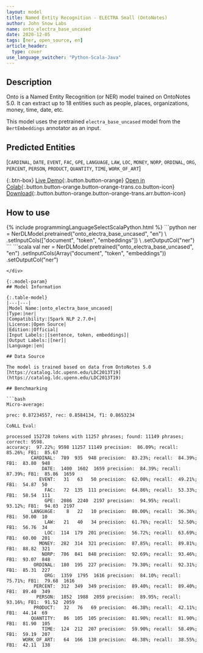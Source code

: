 ```yaml
---
layout: model
title: Named Entity Recognition - ELECTRA Small (OntoNotes)
author: John Snow Labs
name: onto_electra_base_uncased
date: 2020-12-05
tags: [ner, open_source, en]
article_header:
  type: cover
use_language_switcher: "Python-Scala-Java"
---
```


## Description

Onto is a Named Entity Recognition (or NER) model trained on OntoNotes 5.0. It can extract up to 18 entities such as people, places, organizations, money, time, date, etc.

This model uses the pretrained `electra_base_uncased` model from the `BertEmbeddings` annotator as an input.

## Predicted Entities

\[`CARDINAL`, `DATE`, `EVENT`, `FAC`, `GPE`, `LANGUAGE`, `LAW`, `LOC`, `MONEY`, `NORP`, `ORDINAL`, `ORG`, `PERCENT`, `PERSON`, `PRODUCT`, `QUANTITY`, `TIME`, `WORK_OF_ART`]

{:.btn-box}
[Live Demo](https://demo.johnsnowlabs.com/public/NER_EN_18){:.button.button-orange}
[Open in Colab](https://colab.research.google.com/github/JohnSnowLabs/spark-nlp-workshop/blob/master/tutorials/streamlit_notebooks/NER_EN.ipynb){:.button.button-orange.button-orange-trans.co.button-icon}
[Download](https://s3.amazonaws.com/auxdata.johnsnowlabs.com/public/models/onto_electra_small_uncased_en_2.7.0_2.4_1607198855012.zip){:.button.button-orange.button-orange-trans.arr.button-icon}

## How to use



<div class="tabs-box" markdown="1">
{% include programmingLanguageSelectScalaPython.html %}
```python
ner = NerDLModel.pretrained("onto_electra_base_uncased", "en") \
        .setInputCols(["document", "token", "embeddings"]) \
        .setOutputCol("ner")
```
```scala
val ner = NerDLModel.pretrained("onto_electra_base_uncased", "en")
        .setInputCols(Array("document", "token", "embeddings"))
        .setOutputCol("ner")

```
</div>

{:.model-param}
## Model Information

{:.table-model}
|---|---|
|Model Name:|onto_electra_base_uncased|
|Type:|ner|
|Compatibility:|Spark NLP 2.7.0+|
|License:|Open Source|
|Edition:|Official|
|Input Labels:|[sentence, token, embeddings]|
|Output Labels:|[ner]|
|Language:|en|

## Data Source

The model is trained based on data from OntoNotes 5.0 [https://catalog.ldc.upenn.edu/LDC2013T19](https://catalog.ldc.upenn.edu/LDC2013T19)

## Benchmarking

```bash
Micro-average:

prec: 0.87234557, rec: 0.8584134, f1: 0.8653234 

CoNLL Eval:

processed 152728 tokens with 11257 phrases; found: 11149 phrases; correct: 9598.
accuracy:  97.22%; 9598 11257 11149 precision:  86.09%; recall:  85.26%; FB1:  85.67
         CARDINAL:  789  935  948 precision:  83.23%; recall:  84.39%; FB1:  83.80  948
             DATE:  1400  1602  1659 precision:  84.39%; recall:  87.39%; FB1:  85.86  1659
            EVENT:   31   63   50 precision:  62.00%; recall:  49.21%; FB1:  54.87  50
              FAC:   72  135  111 precision:  64.86%; recall:  53.33%; FB1:  58.54  111
              GPE:  2086  2240  2197 precision:  94.95%; recall:  93.12%; FB1:  94.03  2197
         LANGUAGE:    8   22   10 precision:  80.00%; recall:  36.36%; FB1:  50.00  10
              LAW:   21   40   34 precision:  61.76%; recall:  52.50%; FB1:  56.76  34
              LOC:  114  179  201 precision:  56.72%; recall:  63.69%; FB1:  60.00  201
            MONEY:  282  314  321 precision:  87.85%; recall:  89.81%; FB1:  88.82  321
             NORP:  786  841  848 precision:  92.69%; recall:  93.46%; FB1:  93.07  848
          ORDINAL:  180  195  227 precision:  79.30%; recall:  92.31%; FB1:  85.31  227
              ORG:  1359  1795  1616 precision:  84.10%; recall:  75.71%; FB1:  79.68  1616
          PERCENT:  312  349  349 precision:  89.40%; recall:  89.40%; FB1:  89.40  349
           PERSON:  1852  1988  2059 precision:  89.95%; recall:  93.16%; FB1:  91.52  2059
          PRODUCT:   32   76   69 precision:  46.38%; recall:  42.11%; FB1:  44.14  69
         QUANTITY:   86  105  105 precision:  81.90%; recall:  81.90%; FB1:  81.90  105
             TIME:  124  212  207 precision:  59.90%; recall:  58.49%; FB1:  59.19  207
      WORK_OF_ART:   64  166  138 precision:  46.38%; recall:  38.55%; FB1:  42.11  138
```